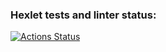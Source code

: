 ### Hexlet tests and linter status:
[![Actions Status](https://github.com/ioanna-fomina/java-project-78/workflows/hexlet-check/badge.svg)](https://github.com/ioanna-fomina/java-project-78/actions)